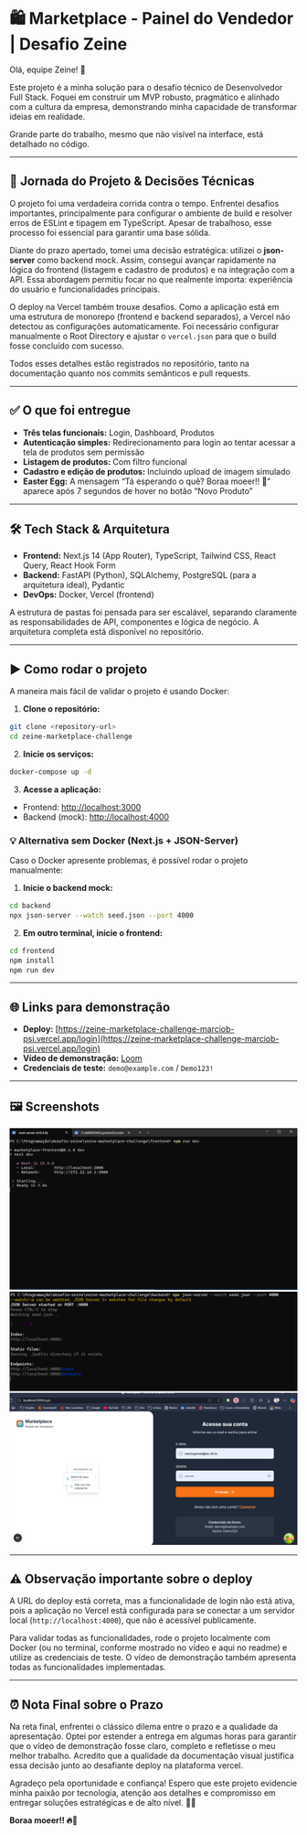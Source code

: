 # 🛍️ Marketplace - Painel do Vendedor | Desafio Zeine

Olá, equipe Zeine! 👋

Este projeto é a minha solução para o desafio técnico de Desenvolvedor Full Stack. Foquei em construir um MVP robusto, pragmático e alinhado com a cultura da empresa, demonstrando minha capacidade de transformar ideias em realidade.

Grande parte do trabalho, mesmo que não visível na interface, está detalhado no código.

---

## 🚀 Jornada do Projeto & Decisões Técnicas

O projeto foi uma verdadeira corrida contra o tempo. Enfrentei desafios importantes, principalmente para configurar o ambiente de build e resolver erros de ESLint e tipagem em TypeScript. Apesar de trabalhoso, esse processo foi essencial para garantir uma base sólida.

Diante do prazo apertado, tomei uma decisão estratégica: utilizei o **json-server** como backend mock. Assim, consegui avançar rapidamente na lógica do frontend (listagem e cadastro de produtos) e na integração com a API. Essa abordagem permitiu focar no que realmente importa: experiência do usuário e funcionalidades principais.

O deploy na Vercel também trouxe desafios. Como a aplicação está em uma estrutura de monorepo (frontend e backend separados), a Vercel não detectou as configurações automaticamente. Foi necessário configurar manualmente o Root Directory e ajustar o `vercel.json` para que o build fosse concluído com sucesso.

Todos esses detalhes estão registrados no repositório, tanto na documentação quanto nos commits semânticos e pull requests.

---

## ✅ O que foi entregue

- **Três telas funcionais:** Login, Dashboard, Produtos
- **Autenticação simples:** Redirecionamento para login ao tentar acessar a tela de produtos sem permissão
- **Listagem de produtos:** Com filtro funcional
- **Cadastro e edição de produtos:** Incluindo upload de imagem simulado
- **Easter Egg:** A mensagem “Tá esperando o quê? Boraa moeer!! 🚀” aparece após 7 segundos de hover no botão “Novo Produto”

---

## 🛠️ Tech Stack & Arquitetura

- **Frontend:** Next.js 14 (App Router), TypeScript, Tailwind CSS, React Query, React Hook Form
- **Backend:** FastAPI (Python), SQLAlchemy, PostgreSQL (para a arquitetura ideal), Pydantic
- **DevOps:** Docker, Vercel (frontend)

A estrutura de pastas foi pensada para ser escalável, separando claramente as responsabilidades de API, componentes e lógica de negócio. A arquitetura completa está disponível no repositório.

---

## ▶️ Como rodar o projeto

A maneira mais fácil de validar o projeto é usando Docker:

1. **Clone o repositório:**

```bash
git clone <repository-url>
cd zeine-marketplace-challenge
```

2. **Inicie os serviços:**

```bash
docker-compose up -d
```

3. **Acesse a aplicação:**

- Frontend: [http://localhost:3000](http://localhost:3000)
- Backend (mock): [http://localhost:4000](http://localhost:4000)

### 💡 Alternativa sem Docker (Next.js + JSON-Server)

Caso o Docker apresente problemas, é possível rodar o projeto manualmente:

1. **Inicie o backend mock:**

```bash
cd backend
npx json-server --watch seed.json --port 4000
```

2. **Em outro terminal, inicie o frontend:**

```bash
cd frontend
npm install
npm run dev
```

---

## 🌐 Links para demonstração

- **Deploy:** [https://zeine-marketplace-challenge-marciob-psi.vercel.app/login](https://zeine-marketplace-challenge-marciob-psi.vercel.app/login)
- **Vídeo de demonstração:** [Loom](https://www.loom.com/share/5bab7986f9634c3d9c9ffed0d8dee246?sid=b148dcb7-6a2b-4784-aed9-f5b55b0247c9)
- **Credenciais de teste:** `demo@example.com` / `Demo123!`

---

## 🖼️ Screenshots

![Terminal Frontend](frontend-terminal.png)
![Terminal Backend](backend-terminal.png)
![Tela de Login](login.png)

---

## ⚠️ Observação importante sobre o deploy

A URL do deploy está correta, mas a funcionalidade de login não está ativa, pois a aplicação no Vercel está configurada para se conectar a um servidor local (`http://localhost:4000`), que não é acessível publicamente.

Para validar todas as funcionalidades, rode o projeto localmente com Docker (ou no terminal, conforme mostrado no vídeo e aqui no readme) e utilize as credenciais de teste. O vídeo de demonstração também apresenta todas as funcionalidades implementadas.

---

## ⏰ Nota Final sobre o Prazo

Na reta final, enfrentei o clássico dilema entre o prazo e a qualidade da apresentação. Optei por estender a entrega em algumas horas para garantir que o vídeo de demonstração fosse claro, completo e refletisse o meu melhor trabalho. Acredito que a qualidade da documentação visual justifica essa decisão junto ao desafiante deploy na plataforma vercel.

Agradeço pela oportunidade e confiança! Espero que este projeto evidencie minha paixão por tecnologia, atenção aos detalhes e compromisso em entregar soluções estratégicas e de alto nível. 🚀✨

**Boraa moeer!! 🔥🚀**
